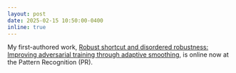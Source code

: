```yaml
---
layout: post
date: 2025-02-15 10:50:00-0400
inline: true 
---
```


My first-authored work, [Robust shortcut and disordered robustness: Improving adversarial training through adaptive smoothing](https://www.sciencedirect.com/science/article/pii/S0031320325001347), is online now at the Pattern Recognition (PR).
